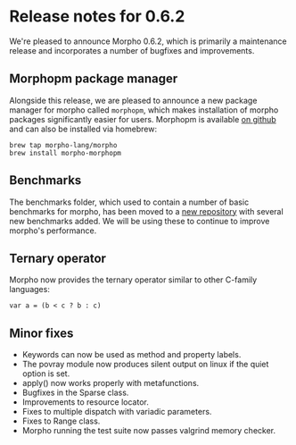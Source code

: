 # Release notes for 0.6.2

We're pleased to announce Morpho 0.6.2, which is primarily a maintenance release and incorporates a number of bugfixes and improvements.

## Morphopm package manager

Alongside this release, we are pleased to announce a new package manager for morpho called `morphopm`, which makes installation of morpho packages significantly easier for users. Morphopm is available [on github](https://github.com/Morpho-lang/morpho-morphopm) and can also be installed via homebrew:

    brew tap morpho-lang/morpho
    brew install morpho-morphopm

## Benchmarks

The benchmarks folder, which used to contain a number of basic benchmarks for morpho, has been moved to a [new repository](https://github.com/Morpho-lang/morpho-benchmark) with several new benchmarks added. We will be using these to continue to improve morpho's performance.

## Ternary operator

Morpho now provides the ternary operator similar to other C-family languages:

    var a = (b < c ? b : c)

## Minor fixes

* Keywords can now be used as method and property labels.
* The povray module now produces silent output on linux if the quiet option is set.
* apply() now works properly with metafunctions.
* Bugfixes in the Sparse class.
* Improvements to resource locator.
* Fixes to multiple dispatch with variadic parameters.
* Fixes to Range class.
* Morpho running the test suite now passes valgrind memory checker.